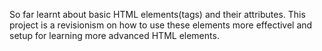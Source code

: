 So far learnt about basic HTML elements(tags) and their attributes. 
This project is a revisionism on how to use these elements more effectivel
and setup for learning more advanced HTML elements.
